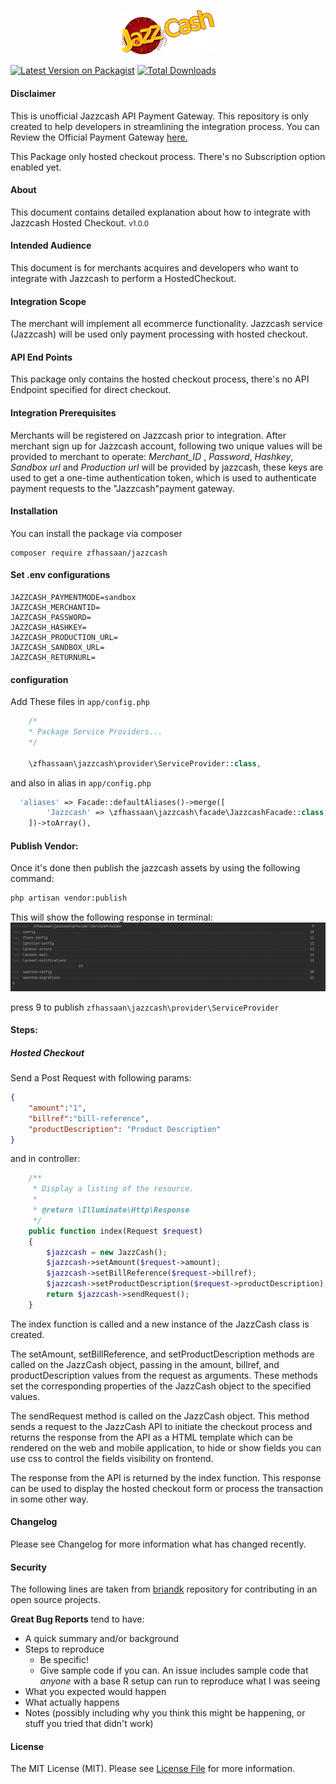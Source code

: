 <p align="center">
  <img src="logo_JazzCash.png" alt="JazzCash Payment Gateway" width="150"/><br/>
  <!-- <h3 align="center">Payfast</h3> -->
</p>

[![Latest Version on Packagist](https://img.shields.io/packagist/v/zfhassaan/jazzcash.svg?style=flat-square)](https://packagist.org/packages/zfhassaan/jazzcash)
[![Total Downloads](https://img.shields.io/packagist/dt/zfhassaan/jazzcash.svg?style=flat-square)](https://packagist.org/packages/zfhassaan/jazzcash)

<h4> Disclaimer </h4>
This is unofficial Jazzcash API Payment Gateway. This repository  is only created to help developers in streamlining the integration process. You can Review the Official Payment Gateway <a href="https://sandbox.jazzcash.com.pk/Sandbox/" >here.</a> 

This Package only hosted checkout process. There's no Subscription option enabled yet.


#### About
This document contains detailed explanation about how to integrate with Jazzcash Hosted Checkout.
<small>v1.0.0</small>

#### Intended Audience
This document is for merchants acquires and developers who want to integrate with Jazzcash to perform a HostedCheckout.

#### Integration Scope
The merchant will implement all ecommerce functionality. Jazzcash service (Jazzcash) will be used only payment processing with hosted checkout.

#### API End Points
This package only contains the hosted checkout process, there's no API Endpoint specified for direct checkout.

#### Integration Prerequisites
Merchants will be registered on Jazzcash prior to integration. After merchant sign up for Jazzcash account, following two unique values will be provided to merchant to operate: *Merchant_ID* , *Password*, *Hashkey*, *Sandbox url* and *Production url* will be provided by jazzcash, these keys are used to get a one-time authentication token, which is used to authenticate payment requests to the "Jazzcash"payment gateway.

#### Installation
You can install the package via composer

````
composer require zfhassaan/jazzcash
````

#### Set .env configurations

```
JAZZCASH_PAYMENTMODE=sandbox
JAZZCASH_MERCHANTID=
JAZZCASH_PASSWORD=
JAZZCASH_HASHKEY=
JAZZCASH_PRODUCTION_URL=
JAZZCASH_SANDBOX_URL=
JAZZCASH_RETURNURL=
```

#### configuration
Add These files in `app/config.php`

```php 
    /*
    * Package Service Providers...
    */

    \zfhassaan\jazzcash\provider\ServiceProvider::class,
```


and also in alias in `app/config.php`

```php 
  'aliases' => Facade::defaultAliases()->merge([
        'Jazzcash' => \zfhassaan\jazzcash\facade\JazzcashFacade::class,
    ])->toArray(),
```
#### Publish Vendor:
Once it's done then publish the jazzcash assets by using the following command: 

```bash
php artisan vendor:publish 
```
This will show the following response in terminal:
![img.png](img.png)

press 9 to publish ```zfhassaan\jazzcash\provider\ServiceProvider```

#### Steps:
##### Hosted Checkout
Send a Post Request with following params: 

```json
{
    "amount":"1",
    "billref":"bill-reference",
    "productDescription": "Product Description"
}
```

and in controller:

```php
    /**
     * Display a listing of the resource.
     *
     * @return \Illuminate\Http\Response
     */
    public function index(Request $request)
    {
        $jazzcash = new JazzCash();
        $jazzcash->setAmount($request->amount);
        $jazzcash->setBillReference($request->billref);
        $jazzcash->setProductDescription($request->productDescription);
        return $jazzcash->sendRequest();
    }
```
The index function is called and a new instance of the JazzCash class is created.

The setAmount, setBillReference, and setProductDescription methods are called on the JazzCash object, passing in the amount, billref, and productDescription values from the request as arguments. These methods set the corresponding properties of the JazzCash object to the specified values.

The sendRequest method is called on the JazzCash object. This method sends a request to the JazzCash API to initiate the checkout process and returns the response from the API as a HTML template which can be rendered on the web and mobile application, to hide or show fields you can use css to control the fields visibility on frontend.

The response from the API is returned by the index function. This response can be used to display the hosted checkout form or process the transaction in some other way.


#### Changelog
Please see Changelog for more information what has changed recently.

#### Security
The following lines are taken from [briandk](https://gist.github.com/briandk/3d2e8b3ec8daf5a27a62) repository for contributing in an open source projects.

**Great Bug Reports** tend to have:

- A quick summary and/or background
- Steps to reproduce
    - Be specific!
    - Give sample code if you can. An issue includes sample code that *anyone* with a base R setup can run to reproduce what I was seeing
- What you expected would happen
- What actually happens
- Notes (possibly including why you think this might be happening, or stuff you tried that didn't work)


#### License
The MIT License (MIT). Please see [License File](LICENSE.md) for more information.
